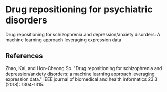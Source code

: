 # Drug repositioning for psychiatric disorders
Drug repositioning for schizophrenia and depression/anxiety disorders: A machine learning approach leveraging expression data

## References
Zhao, Kai, and Hon-Cheong So. "Drug repositioning for schizophrenia and depression/anxiety disorders: a machine learning approach leveraging expression data." IEEE journal of biomedical and health informatics 23.3 (2018): 1304-1315.
